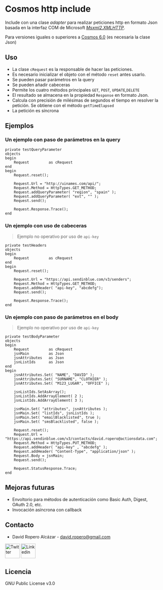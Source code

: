 # Cosmos http include
Include con una clase *adapter* para realizar peticiones http en formato Json basada en la interfaz COM de Microsoft [*Msxml2.XMLHTTP*](https://es.wikipedia.org/wiki/XMLHttpRequest).

Para versiones iguales o superiores a [Cosmos 6.0](http://www.base100.com/es/productos/cosmos01.html) (es necesaria la clase Json)

## Uso

* La clase ``cRequest`` es la responsable de hacer las peticiones.
* Es necesario inicializar el objeto con el método ``reset`` antes usarlo.
* Se pueden pasar parámetros en la query
* Se pueden añadir cabeceras
* Permite los cuatro métodos principales ``GET``, ``POST``, ``UPDATE``,``DELETE``
* El resultado se almacena en la propiedad ``Response`` en formato Json.
* Calcula con precisión de milésimas de segundos el tiempo en resolver la petición. Se obtiene con el método ```getTimeElapsed```
* La petición es síncrona

## Ejemplos

### Un ejemplo con paso de parámetros en la query

```
private testQueryParameter
objects
begin
    Request         as cRequest
end
begin
    Request.reset();
    
    Request.Url = "http://uinames.com/api/";
    Request.Method = HttpTypes.GET_METHOD;
    Request.addQueryParameter( "region", "spain" );
    Request.addQueryParameter( "ext", "" );
    Request.send();

    Request.Response.Trace();
end
```

### Un ejemplo con uso de cabeceras
> Ejemplo no operativo por uso de `api-key`
```
private testHeaders
objects
begin
    Request         as cRequest    
end
begin
    Request.reset();

    Request.Url = "https://api.sendinblue.com/v3/senders";
    Request.Method = HttpTypes.GET_METHOD;
    Request.addHeader( "api-key", "abcdefg");
    Request.send();

    Request.Response.Trace();
end
```

### Un ejemplo con paso de parámetros en el body
> Ejemplo no operativo por uso de `api-key`
```
private testBodyParameter
objects
begin
    Request         as cRequest
    jsnMain         as Json
    jsnAttributes   as Json
    jsnListIds      as Json
end
begin
    jsnAttributes.Set( "NAME", "DAVID" );
    jsnAttributes.Set( "SURNAME", "CLOTHIER" );
    jsnAttributes.Set( "M123_LUGAR", "OFFICE" );
    
    jsnListIds.SetAsArray();
    jsnListIds.AddArrayElement( 2 );
    jsnListIds.AddArrayElement( 3 );
    
    jsnMain.Set( "attributes", jsnAttributes );
    jsnMain.Set( "listIds", jsnListIds );
    jsnMain.Set( "emailBlacklisted", true );
    jsnMain.Set( "smsBlacklisted", false );
    
    Request.reset();
    Request.Url = "https://api.sendinblue.com/v3/contacts/david.ropero@actionsdata.com";
    Request.Method = HttpTypes.PUT_METHOD;
    Request.addHeader( "api-key" , "abcdefg" );
    Request.addHeader( "Content-Type", "application/json" );
    Request.Body = jsnMain;
    Request.send();
    
    Request.StatusResponse.Trace;
end
```

## Mejoras futuras

* Envoltorio para métodos de autenticación como Basic Auth, Digest, OAuth 2.0, etc.
* Invocación asíncrona con callback

## Contacto

* David Ropero Alcázar - david.ropero@gmail.com

[<img src="https://image.freepik.com/iconos-gratis/boton-del-logotipo-de-twitter_318-85053.jpg" alt="Twitter" width="48"/>](https://twitter.com/clothierdroid)
[<img src="http://www.iconsdb.com/icons/preview/black/linkedin-4-xxl.png" alt="Linkedin" width="48"/>](http://www.linkedin.com/in/davidropero)

## Licencia

GNU Public License v3.0

